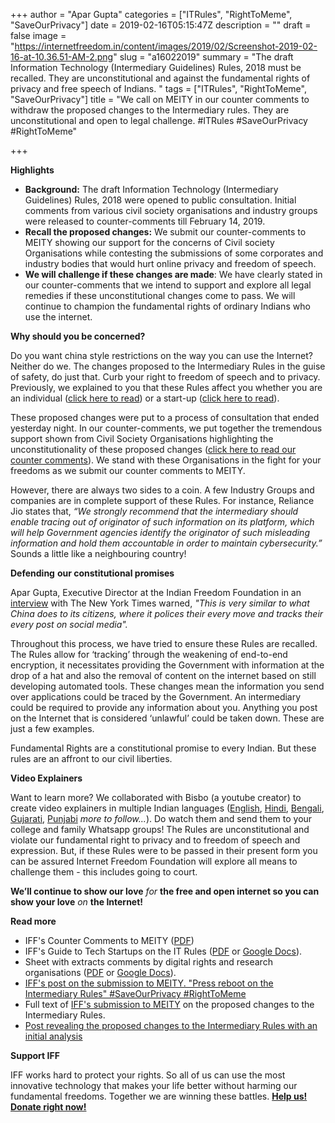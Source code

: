 +++
author = "Apar Gupta"
categories = ["ITRules", "RightToMeme", "SaveOurPrivacy"]
date = 2019-02-16T05:15:47Z
description = ""
draft = false
image = "https://internetfreedom.in/content/images/2019/02/Screenshot-2019-02-16-at-10.36.51-AM-2.png"
slug = "a16022019"
summary = "The draft Information Technology (Intermediary Guidelines) Rules, 2018 must be recalled. They are unconstitutional and against the fundamental rights of privacy and free speech of Indians. "
tags = ["ITRules", "RightToMeme", "SaveOurPrivacy"]
title = "We call on MEITY in our counter comments to withdraw the proposed changes to the Intermediary rules. They are unconstitutional and open to legal challenge. #ITRules #SaveOurPrivacy #RightToMeme"

+++


**Highlights**

* **Background:** The draft Information Technology (Intermediary Guidelines) Rules, 2018 were opened to public consultation. Initial comments from various civil society organisations and industry groups were released to counter-comments till February 14, 2019.
* **Recall the proposed changes:** We submit our counter-comments to MEITY showing our support for the concerns of Civil society Organisations while contesting the submissions of some corporates and industry bodies that would hurt online privacy and freedom of speech.
* **We will challenge if these changes are made**: We have clearly stated in our counter-comments that we intend to support and explore all legal remedies if these unconstitutional changes come to pass. We will continue to champion the fundamental rights of ordinary Indians who use the internet.

**Why should you be concerned?**

Do you want china style restrictions on the way you can use the Internet? Neither do we. The changes proposed to the Intermediary Rules in the guise of safety, do just that. Curb your right to freedom of speech and to privacy. Previously, we explained to you that these Rules affect you whether you are an individual ([click here to read](https://internetfreedom.in/civil-society-and-research-organisations-are-unanimous-proposed-changes-to-intermediary-rules-must-be-recalled/)) or a start-up ([click here to read](https://internetfreedom.in/we-call-on-tech-start-ups-to-protect-their-users-and-businesses-press-for-a-recall-of-the-proposed-changes-to-intermediary-rules-itrules-saveourprivacy-righttomeme/)).

These proposed changes were put to a process of consultation that ended yesterday night. In our counter-comments, we put together the tremendous support shown from Civil Society Organisations highlighting the unconstitutionality of these proposed changes ([click here to read our counter comments](https://drive.google.com/file/d/1rxJoEHM1m6IXprXENQyJwxU1cMSZuu6d/view?usp=sharing)). We stand with these Organisations in the fight for your freedoms as we submit our counter comments to MEITY.

However, there are always two sides to a coin. A few Industry Groups and companies are in complete support of these Rules. For instance, Reliance Jio states that, _“We strongly recommend that the intermediary should enable tracing out of originator of such information on its platform, which will help Government agencies identify the originator of such misleading information and hold them accountable in order to maintain cybersecurity.”_ Sounds a little like a neighbouring country!

**Defending** **our constitutional promises**

Apar Gupta, Executive Director at the Indian Freedom Foundation in an [interview](https://www.nytimes.com/2019/02/14/technology/india-internet-censorship.html) with The New York Times warned, _"This is very similar to what China does to its citizens, where it polices their every move and tracks their every post on social media"._

Throughout this process, we have tried to ensure these Rules are recalled. The Rules allow for ‘tracking’ through the weakening of end-to-end encryption, it necessitates providing the Government with information at the drop of a hat and also the removal of content on the internet based on still developing automated tools. These changes mean the information you send over applications could be traced by the Government. An intermediary could be required to provide any information about you. Anything you post on the Internet that is considered ‘unlawful’ could be taken down. These are just a few examples.

Fundamental Rights are a constitutional promise to every Indian. But these rules are an affront to our civil liberties.

**Video Explainers**

Want to learn more? We collaborated with Bisbo (a youtube creator) to create video explainers in multiple Indian languages ([English](https://youtu.be/TfMEOF3gL6g), [Hindi](https://www.youtube.com/watch?v=MCh835mOt3I&t=224s), [Bengali](https://www.youtube.com/watch?v=DtzvSRQppQA), [Gujarati](https://www.youtube.com/watch?v=HRq5KqRUN-s), [Punjabi](https://www.youtube.com/watch?v=8aZvUX4RX7Q)  _more to follow..._). Do watch them and send them to your college and family Whatsapp groups! The Rules are unconstitutional and violate our fundamental right to privacy and to freedom of speech and expression. But, if these Rules were to be passed in their present form you can be assured Internet Freedom Foundation will explore all means to challenge them - this includes going to court.

**We’ll continue to show our love** _for_ **the free and open internet so you can show your love** _on_ **the Internet!**

**Read more**

* IFF's Counter Comments to MEITY ([PDF](https://drive.google.com/file/d/1rxJoEHM1m6IXprXENQyJwxU1cMSZuu6d/view?usp=sharing))
* IFF's Guide to Tech Startups on the IT Rules ([PDF](https://docs.google.com/document/d/1Drlh-fl17lUhHsqoZFxXp1xlVFCwIqMBFwz0ArUh_zw/edit?usp=sharing) or [Google Docs](https://drive.google.com/file/d/1xNgFso684t1ECWPl7jn5b_cNEzMwmoMG/view?usp=sharing)).
* Sheet with extracts comments by digital rights and research organisations ([PDF](https://drive.google.com/file/d/1peFYrzfHwa5QoFMUFFtesdmMTdqEuDLi/view?usp=sharing) or [Google Docs](https://drive.google.com/open?id=1peFYrzfHwa5QoFMUFFtesdmMTdqEuDLi)).
* [IFF's post on the submission to MEITY. "Press reboot on the Intermediary Rules" #SaveOurPrivacy #RightToMeme](https://internetfreedom.in/we-urge-meity-to-press-reboot-on-the-intermediary-rules-saveourprivacy-righttomeme/) 
* Full text of [IFF's submission to MEITY](https://drive.google.com/open?id=1pDQt1M81spH66kv0CHcUk8P9U_Dp9_oc) on the proposed changes to the Intermediary Rules.
* [Post revealing the proposed changes to the Intermediary Rules with an initial analysis](https://internetfreedom.in/india-must-resist-the-lure-of-the-chinese-model-of-surveillance-and-censorship-intermediaryrules-righttomeme-saveourprivacy/) 

**Support IFF**

IFF works hard to protect your rights. So all of us can use the most innovative technology that makes your life better without harming our fundamental freedoms. Together we are winning these battles. [**Help us! Donate right now!**](https://internetfreedom.in/donate/)

